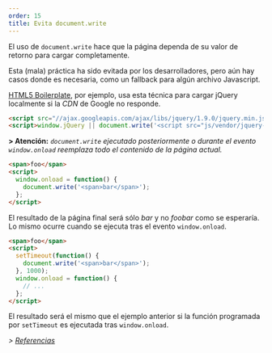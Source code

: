```yaml
---
order: 15
title: Evita document.write
---
```


El uso de `document.write` hace que la página dependa de su valor de retorno para cargar completamente.

Esta (mala) práctica ha sido evitada por los desarrolladores, pero aún hay casos donde es necesaria, como un fallback para algún archivo Javascript.

[HTML5 Boilerplate](https://github.com/h5bp/html5-boilerplate/), por ejemplo, usa esta técnica para cargar jQuery localmente si la *CDN* de Google no responde.

```html
<script src="//ajax.googleapis.com/ajax/libs/jquery/1.9.0/jquery.min.js"></script>
<script>window.jQuery || document.write('<script src="js/vendor/jquery-1.9.0.min.js"><\/script>')</script>
```
**> Atención:** *`document.write` ejecutado posteriormente o durante el evento `window.onload` reemplaza todo el contenido de la página actual.*

```html
<span>foo</span>
<script>
  window.onload = function() {
    document.write('<span>bar</span>');
  };
</script>
```

El resultado de la página final será sólo *bar* y no *foobar* como se esperaría. Lo mismo ocurre cuando se ejecuta tras el evento `window.onload`.

```html
<span>foo</span>
<script>
  setTimeout(function() {
    document.write('<span>bar</span>');
  }, 1000);
  window.onload = function() {
    // ...
  };
</script>
```
El resultado será el mismo que el ejemplo anterior si la función programada por `setTimeout` es ejecutada tras `window.onload`.

*> [Referencias](https://github.com/zenorocha/browser-diet/wiki/References#avoid-documentwrite)*